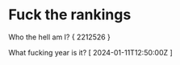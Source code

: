 # Fuck the rankings

Who the hell am I?
{ 2212526 }

What fucking year is it?
[ 2024-01-11T12:50:00Z ]
